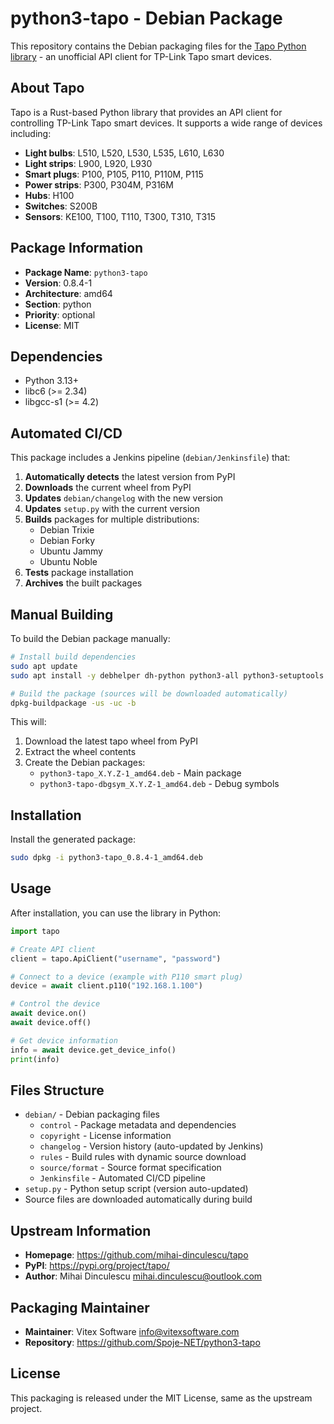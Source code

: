 # python3-tapo - Debian Package

This repository contains the Debian packaging files for the [Tapo Python library](https://pypi.org/project/tapo/) - an unofficial API client for TP-Link Tapo smart devices.

## About Tapo

Tapo is a Rust-based Python library that provides an API client for controlling TP-Link Tapo smart devices. It supports a wide range of devices including:

- **Light bulbs**: L510, L520, L530, L535, L610, L630
- **Light strips**: L900, L920, L930  
- **Smart plugs**: P100, P105, P110, P110M, P115
- **Power strips**: P300, P304M, P316M
- **Hubs**: H100
- **Switches**: S200B
- **Sensors**: KE100, T100, T110, T300, T310, T315

## Package Information

- **Package Name**: `python3-tapo`
- **Version**: 0.8.4-1
- **Architecture**: amd64
- **Section**: python
- **Priority**: optional
- **License**: MIT

## Dependencies

- Python 3.13+
- libc6 (>= 2.34)
- libgcc-s1 (>= 4.2)

## Automated CI/CD

This package includes a Jenkins pipeline (`debian/Jenkinsfile`) that:

1. **Automatically detects** the latest version from PyPI
2. **Downloads** the current wheel from PyPI  
3. **Updates** `debian/changelog` with the new version
4. **Updates** `setup.py` with the current version
5. **Builds** packages for multiple distributions:
   - Debian Trixie
   - Debian Forky
   - Ubuntu Jammy
   - Ubuntu Noble
6. **Tests** package installation
7. **Archives** the built packages

## Manual Building

To build the Debian package manually:

```bash
# Install build dependencies
sudo apt update
sudo apt install -y debhelper dh-python python3-all python3-setuptools python3-pip python3-wheel

# Build the package (sources will be downloaded automatically)
dpkg-buildpackage -us -uc -b
```

This will:
1. Download the latest tapo wheel from PyPI
2. Extract the wheel contents
3. Create the Debian packages:
   - `python3-tapo_X.Y.Z-1_amd64.deb` - Main package
   - `python3-tapo-dbgsym_X.Y.Z-1_amd64.deb` - Debug symbols

## Installation

Install the generated package:

```bash
sudo dpkg -i python3-tapo_0.8.4-1_amd64.deb
```

## Usage

After installation, you can use the library in Python:

```python
import tapo

# Create API client
client = tapo.ApiClient("username", "password")

# Connect to a device (example with P110 smart plug)
device = await client.p110("192.168.1.100")

# Control the device
await device.on()
await device.off()

# Get device information
info = await device.get_device_info()
print(info)
```

## Files Structure

- `debian/` - Debian packaging files
  - `control` - Package metadata and dependencies
  - `copyright` - License information
  - `changelog` - Version history (auto-updated by Jenkins)
  - `rules` - Build rules with dynamic source download
  - `source/format` - Source format specification
  - `Jenkinsfile` - Automated CI/CD pipeline
- `setup.py` - Python setup script (version auto-updated)
- Source files are downloaded automatically during build

## Upstream Information

- **Homepage**: https://github.com/mihai-dinculescu/tapo
- **PyPI**: https://pypi.org/project/tapo/
- **Author**: Mihai Dinculescu <mihai.dinculescu@outlook.com>

## Packaging Maintainer

- **Maintainer**: Vitex Software <info@vitexsoftware.com>
- **Repository**: https://github.com/Spoje-NET/python3-tapo

## License

This packaging is released under the MIT License, same as the upstream project.
